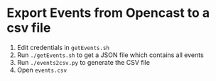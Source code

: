 Export Events from Opencast to a csv file
=========================================

1. Edit credentials in `getEvents.sh`
2. Run `./getEvents.sh` to get a JSON file which contains all events
3. Run `./events2csv.py` to generate the CSV file
4. Open `events.csv`
